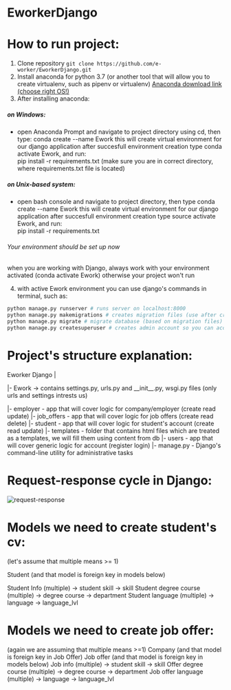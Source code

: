 # EworkerDjango

# How to run project:
1. Clone repository `git clone https://github.com/e-worker/EworkerDjango.git`
2. Install anaconda for python 3.7 (or another tool that will allow you to create virtualenv, such as pipenv or virtualenv)
[Anaconda download link (choose right OS!)](https://www.anaconda.com/distribution/)
3. After installing anaconda:
 ##### on Windows:
 - open Anaconda Prompt and navigate to project directory using cd, then type: conda create --name Ework 
 this will create virtual environment for our django application
 after succesfull environment creation type conda activate Ework, and run:     
 pip install -r requirements.txt
 (make sure you are in correct directory, where requirements.txt file is located)
##### on Unix-based system:
- open bash console and navigate to project directory, then type conda create --name Ework
this will create virtual environment for our django application
after succesfull environment creation type source activate Ework, and run:     
pip install -r requirements.txt
 
###### Your environment should be set up now
when you are working with Django, always work with your environment activated (conda activate Ework)
otherwise your project won't run

4. with active Ework environment you can use django's commands in terminal, such as:
```python
python manage.py runserver # runs server on localhost:8000
python manage.py makemigrations # creates migration files (use after creating new models in models.py)
python manage.py migrate # migrate database (based on migration files)
python manage.py createsuperuser # creates admin account so you can access /admin page
```

# Project's structure explanation:
Eworker Django
|
<p>|- Ework -> contains settings.py, urls.py and __init__.py, wsgi.py files (only urls and settings intrests us)</p>
|- employer - app that will cover logic for company/employer (create read update)
|- job_offers - app that will cover logic for job offers (create read delete)
|- student - app that will cover logic for student's account (create read update)
|- templates - folder that contains html files which are treated as a templates, we will fill them using content from db 
|- users - app that will  cover generic logic for account (register login)
|- manage.py - Django's command-line utility for administrative tasks

# Request-response cycle in Django:
![request-response](https://4.bp.blogspot.com/-KowrZmen8ko/WMluNkJmN5I/AAAAAAAACCU/SePlDNoOUmkdB_mck0gKDTZB4qgROlzzgCLcB/s640/django-request-life-cycle.png)

# Models we need to create student's cv:
(let's assume that multiple means >= 1)
<p>Student (and that model is foreign key in models below)</p>
Student Info (multiple) -> student skill -> skill
Student degree course (multiple) -> degree course -> department
Student language (multiple) -> language -> language_lvl

# Models we need to create job offer: 
(again we are assuming that multiple means >=1)
Company (and that model is foreign key in Job Offer)
Job offer (and that model is foreign key in models below)
Job info (multiple) -> student skill -> skill
Offer degree course (multiple) -> degree course -> department
Job offer language (multiple) -> language -> language_lvl

